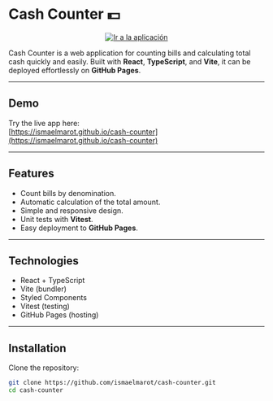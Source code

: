 # Cash Counter 💵

<p align="center">
  <a href="https://ismaelmarot.github.io/cash-counter">
    <img 
      src="https://img.shields.io/badge/🚀%20Ir%20a%20la%20aplicación-blue?style=for-the-badge&logoWidth=30" 
      alt="Ir a la aplicación"
    >
  </a>
</p>

Cash Counter is a web application for counting bills and calculating total cash quickly and easily. Built with **React**, **TypeScript**, and **Vite**, it can be deployed effortlessly on **GitHub Pages**.

---

## Demo

Try the live app here:  
[https://ismaelmarot.github.io/cash-counter](https://ismaelmarot.github.io/cash-counter)

---

## Features

- Count bills by denomination.
- Automatic calculation of the total amount.
- Simple and responsive design.
- Unit tests with **Vitest**.
- Easy deployment to **GitHub Pages**.

---

## Technologies

- React + TypeScript
- Vite (bundler)
- Styled Components
- Vitest (testing)
- GitHub Pages (hosting)

---

## Installation

Clone the repository:

```bash
git clone https://github.com/ismaelmarot/cash-counter.git
cd cash-counter
